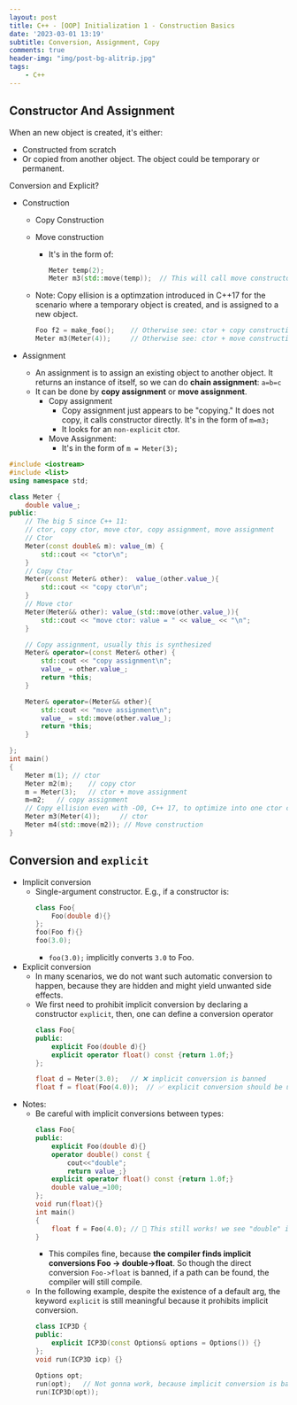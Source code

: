 ```yaml
---
layout: post
title: C++ - [OOP] Initialization 1 - Construction Basics
date: '2023-03-01 13:19'
subtitle: Conversion, Assignment, Copy
comments: true
header-img: "img/post-bg-alitrip.jpg"
tags:
    - C++
---
```


## Constructor And Assignment

When an new object is created, it's either:

- Constructed from scratch
- Or copied from another object. The object could be temporary or permanent.

Conversion and Explicit?

- Construction
    - Copy Construction
    - Move construction
        - It's in the form of:
            ```cpp
            Meter temp(2);
            Meter m3(std::move(temp));  // This will call move constructor (if implemented correctly)
            ```

    - Note: Copy ellision is a optimzation introduced in C++17 for the scenario where a temporary object is created, and is assigned to a new object.
        ```cpp
        Foo f2 = make_foo();    // Otherwise see: ctor + copy construction
        Meter m3(Meter(4));     // Otherwise see: ctor + move construction
        ```

- Assignment
  - An assignment is to assign an existing object to another object. It returns an instance of itself, so we can do **chain assignment**: `a=b=c`
  - It can be done by **copy assignment** or **move assignment**.
    - Copy assignment
      - Copy assignment just appears to be "copying." It does not copy, it calls constructor directly. It's in the form of `m=m3;`
      - It looks for an `non-explicit` ctor.
    - Move Assignment:
      - It's in the form of `m = Meter(3);`

```cpp
#include <iostream>
#include <list>
using namespace std;

class Meter {
    double value_;
public:
    // The big 5 since C++ 11: 
    // ctor, copy ctor, move ctor, copy assignment, move assignment
    // Ctor
    Meter(const double& m): value_(m) { 
        std::cout << "ctor\n"; 
    }
    // Copy Ctor
    Meter(const Meter& other):  value_(other.value_){
        std::cout << "copy ctor\n"; 
    }
    // Move ctor
    Meter(Meter&& other): value_(std::move(other.value_)){
        std::cout << "move ctor: value = " << value_ << "\n";
    }

    // Copy assignment, usually this is synthesized
    Meter& operator=(const Meter& other) {
        std::cout << "copy assignment\n";
        value_ = other.value_;
        return *this;
    }

    Meter& operator=(Meter&& other){
        std::cout << "move assignment\n";
        value_ = std::move(other.value_);
        return *this;
    }

};
int main()
{
    Meter m(1); // ctor
    Meter m2(m);    // copy ctor
    m = Meter(3);   // ctor + move assignment
    m=m2;   // copy assignment
    // Copy ellision even with -O0, C++ 17, to optimize into one ctor call.
    Meter m3(Meter(4));     // ctor
    Meter m4(std::move(m2)); // Move construction
}
```

## Conversion and `explicit`

- Implicit conversion
    - Single-argument constructor. E.g., if a constructor is:
        ```cpp
        class Foo{
            Foo(double d){}
        }; 
        foo(Foo f){}
        foo(3.0);
        ```
        - `foo(3.0);` implicitly converts `3.0` to Foo.
- Explicit conversion
    - In many scenarios, we do not want such automatic conversion to happen, because they are hidden and might yield unwanted side effects.
    - We first need to prohibit implicit conversion by declaring a constructor `explicit`, then, one can define a conversion operator
        ```cpp
        class Foo{
        public:
            explicit Foo(double d){}
            explicit operator float() const {return 1.0f;} 
        }; 

        float d = Meter(3.0);   // ❌ implicit conversion is banned
        float f = float(Foo(4.0));  // ✅ explicit conversion should be used
        ```
- Notes:
    - Be careful with implicit conversions between types:
        ```cpp
        class Foo{
        public:
            explicit Foo(double d){}
            operator double() const {
                cout<<"double"; 
                return value_;}
            explicit operator float() const {return 1.0f;} 
            double value_=100;
        }; 
        void run(float){}
        int main()
        {
            float f = Foo(4.0); // 👀 This still works! we see "double" in the output
        }
        ```
        - This compiles fine, because **the compiler finds implicit conversions Foo -> double->float**. So though the direct conversion `Foo->float` is banned, if a path can be found, the compiler will still compile.
    - In the following example, despite the existence of a default arg, the keyword `explicit` is still meaningful because it prohibits implicit conversion.
        ```cpp
        class ICP3D {
        public:
            explicit ICP3D(const Options& options = Options()) {}
        };
        void run(ICP3D icp) {}

        Options opt;
        run(opt);   // Not gonna work, because implicit conversion is banned.
        run(ICP3D(opt));
        ```
